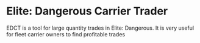 # Elite: Dangerous Carrier Trader
EDCT is a tool for large quantity trades in Elite: Dangerous. It is very useful for fleet carrier owners to find profitable trades
